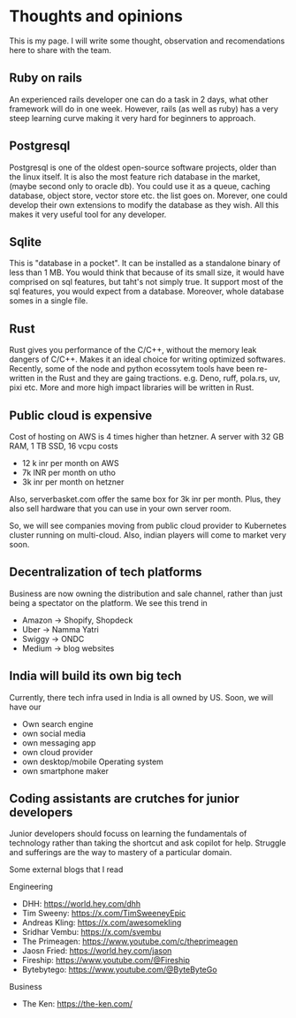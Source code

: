 
# Thoughts and opinions 
This is my page. I will write some thought, observation and recomendations here to share with the team.

## Ruby on rails 
An experienced rails developer one can do a task in 2 days, what other framework will do in one week. However, rails (as well as ruby) has a very steep learning curve making it very hard for beginners to approach. 

## Postgresql
Postgresql is one of the oldest open-source software projects, older than the linux itself. It is also the most feature rich database in the market, (maybe second only to oracle db). You could use it as a queue, caching database, object store, vector store etc. the list goes on. Morever, one could develop their own extensions to modify the database as they wish. All this makes it very useful tool for any developer. 

## Sqlite 
This is "database in a pocket". It can be installed as a standalone binary of less than 1 MB. You would think that because of its small size, it would have comprised on sql features, but taht's not simply true. It support most of the sql features, you would expect from a database. Moreover, whole database somes in a single file. 

## Rust 
Rust gives you performance of the C/C++, without the memory leak dangers of C/C++. Makes it an ideal choice for writing optimized softwares. Recently, some of the node and python ecossytem tools have been re-written in the Rust and they are gaing tractions. e.g. Deno, ruff, pola.rs, uv, pixi etc. More and more high impact libraries will be written in Rust. 

## Public cloud is expensive 
Cost of hosting on AWS is 4 times higher than hetzner. A server with 32 GB RAM, 1 TB SSD, 16 vcpu costs 
- 12 k inr per month on AWS 
- 7k INR per month on utho 
- 3k inr per month on hetzner 

Also, serverbasket.com offer the same box for 3k inr per month. Plus, they also sell hardware that you can use in your own server room. 

So, we will see companies moving from public cloud provider to Kubernetes cluster running on multi-cloud. Also, indian players will come to market very soon. 

## Decentralization of tech platforms 

Business are now owning the distribution and sale channel, rather than just being a spectator on the platform. We see this trend in 
- Amazon -> Shopify, Shopdeck
- Uber -> Namma Yatri 
- Swiggy -> ONDC 
- Medium -> blog websites 

## India will build its own big tech 

Currently, there tech infra used in India is all owned by US. Soon, we will have our 
- Own search engine 
- own social media 
- own messaging app 
- own cloud provider 
- own desktop/mobile Operating system 
- own smartphone maker 


## Coding assistants are crutches for junior developers
Junior developers should focuss on learning the fundamentals of technology rather than taking the shortcut and ask copilot for help. Struggle and sufferings are the way to mastery of a particular domain. 


Some external blogs that I read  

Engineering 

- DHH: https://world.hey.com/dhh
- Tim Sweeny: https://x.com/TimSweeneyEpic
- Andreas Kling: https://x.com/awesomekling
- Sridhar Vembu: https://x.com/svembu
- The Primeagen: https://www.youtube.com/c/theprimeagen
- Jaosn Fried: https://world.hey.com/jason
- Fireship: https://www.youtube.com/@Fireship
- Bytebytego: https://www.youtube.com/@ByteByteGo

Business 
- The Ken: https://the-ken.com/

